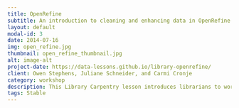 ```yaml
---
title: OpenRefine
subtitle: An introduction to cleaning and enhancing data in OpenRefine
layout: default
modal-id: 3
date: 2014-07-16
img: open_refine.jpg
thumbnail: open_refine_thumbnail.jpg
alt: image-alt
project-date: https://data-lessons.github.io/library-openrefine/
client: Owen Stephens, Juliane Schneider, and Carmi Cronje
category: workshop
description: This Library Carpentry lesson introduces librarians to working with data in OpenRefine. At the conclusion of the lesson you will&#58; understand what the OpenRefine software does; use the OpenRefine software to work with data files.
tags: Stable
---
```

